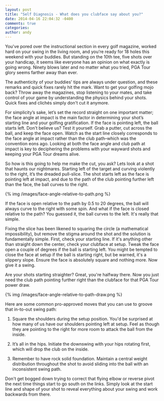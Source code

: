 ```yaml
---
layout: post
title: "Self Diagnosis - What does you clubface say about you?"
date: 2014-04-16 22:04:32 -0400
comments: true
categories: 
author: andy
---
```


You've pored over the instructional section in every golf magazine, worked hard on your swing in the living room, and you’re ready for 18 holes this weekend with your buddies. But standing on the 10th tee, five shots over your handicap, it seems like everyone has an opinion on what exactly is going wrong. Ninety blows later and no matter what you tried, PGA Tour glory seems farther away than ever.

The authenticity of your buddies' tips are always under question, and these remarks and quick fixes rarely hit the mark. Want to get your golfing mojo back? Throw away the magazines, stop listening to your mates, and take control of your game by understanding the physics behind your shots. Quick fixes and clichés simply don't cut it anymore.

For simplicity’s sake, let’s set the record straight on one important matter; the face angle at impact is the main factor in determining your shot’s starting line and your golfing gratification. If the face is pointing left, the ball starts left. Don't believe us? Test it yourself. Grab a putter, cut across the ball, and keep the face open. Watch as the start line closely corresponds to the face angle at impact rather than the club path–which was the convention eons ago. Looking at both the face angle and club path at impact is key to deciphering the problems with your wayward shots and keeping your PGA Tour dreams alive. 

So how is this going to help me make the cut, you ask? Lets look at a shot that haunts our nightmares. Starting left of the target and curving violently to the right, it’s the dreaded pull-slice. The shot starts left as the face is pointing left at impact, and due to the path of the club pointing further left than the face, the ball curves to the right. 

{% img /images/face-angle-relative-to-path.png %}

If the face is open relative to the path by 0.5 to 20 degrees, the ball will always curve to the right with some spin. And what if the face is closed relative to the path? You guessed it, the ball curves to the left. It's really that simple.

Fixing the slice has been likened to squaring the circle (a mathematical impossibility), but remove the stigma around the shot and the solution is fundamentally simple. First, check your starting line. If it's anything other than straight down the center, check your clubface at setup. Tweak the face open a couple of degrees if the ball is starting left. You might be tempted to close the face at setup if the ball is starting right, but be warned, it's a slippery slope. Ensure the face is absolutely square and nothing more. Now give it a swing. 

Are your shots starting straighter? Great, you're halfway there. Now you just need the club path pointing further right than the clubface for that PGA Tour power draw. 

{% img /images/face-angle-relative-to-path-draw.png %}

Here are some common pro-approved moves that you can use to groove that in-to-out swing path:

1. Square the shoulders during the setup position. You'd be surprised at how many of us have our shoulders pointing left at setup. Feel as though they are pointing to the right for more room to attack the ball from the inside. 

2. It’s all in the hips. Initiate the downswing with your hips rotating first, which will drop the club on the inside. 

3. Remember to have rock solid foundation. Maintain a central weight distribution throughout the shot to avoid sliding into the ball with an inconsistent swing path.

Don't get bogged down trying to correct that flying elbow or reverse pivot the next time things start to go south on the links. Simply look at the start line and shape of your shot to reveal everything about your swing and work backwards from there. 
